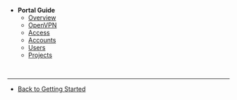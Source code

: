 - **Portal Guide**
  - [Overview](ship-hats-portal-overview)
  - [OpenVPN](set-up-open-vpn)
  - [Access](access-ship-hats-portal)
  - [Accounts](manage-account)
  - [Users](manage-users)
  - [Projects](manage-projects)
  
&nbsp;

---
  - [Back to Getting Started](ship-hats-overview)  